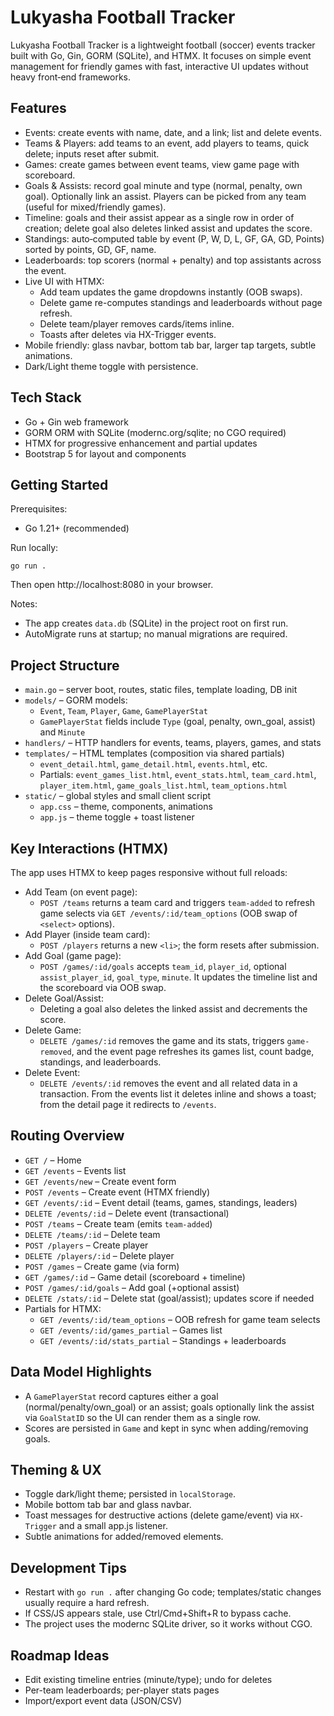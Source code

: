 # Lukyasha Football Tracker

Lukyasha Football Tracker is a lightweight football (soccer) events tracker built with Go, Gin, GORM (SQLite), and HTMX. It focuses on simple event management for friendly games with fast, interactive UI updates without heavy front‑end frameworks.

## Features

- Events: create events with name, date, and a link; list and delete events.
- Teams & Players: add teams to an event, add players to teams, quick delete; inputs reset after submit.
- Games: create games between event teams, view game page with scoreboard.
- Goals & Assists: record goal minute and type (normal, penalty, own goal). Optionally link an assist. Players can be picked from any team (useful for mixed/friendly games).
- Timeline: goals and their assist appear as a single row in order of creation; delete goal also deletes linked assist and updates the score.
- Standings: auto‑computed table by event (P, W, D, L, GF, GA, GD, Points) sorted by points, GD, GF, name.
- Leaderboards: top scorers (normal + penalty) and top assistants across the event.
- Live UI with HTMX:
  - Add team updates the game dropdowns instantly (OOB swaps).
  - Delete game re-computes standings and leaderboards without page refresh.
  - Delete team/player removes cards/items inline.
  - Toasts after deletes via HX-Trigger events.
- Mobile friendly: glass navbar, bottom tab bar, larger tap targets, subtle animations.
- Dark/Light theme toggle with persistence.

## Tech Stack

- Go + Gin web framework
- GORM ORM with SQLite (modernc.org/sqlite; no CGO required)
- HTMX for progressive enhancement and partial updates
- Bootstrap 5 for layout and components

## Getting Started

Prerequisites:
- Go 1.21+ (recommended)

Run locally:

```
go run .
```

Then open http://localhost:8080 in your browser.

Notes:
- The app creates `data.db` (SQLite) in the project root on first run.
- AutoMigrate runs at startup; no manual migrations are required.

## Project Structure

- `main.go` – server boot, routes, static files, template loading, DB init
- `models/` – GORM models:
  - `Event`, `Team`, `Player`, `Game`, `GamePlayerStat`
  - `GamePlayerStat` fields include `Type` (goal, penalty, own_goal, assist) and `Minute`
- `handlers/` – HTTP handlers for events, teams, players, games, and stats
- `templates/` – HTML templates (composition via shared partials)
  - `event_detail.html`, `game_detail.html`, `events.html`, etc.
  - Partials: `event_games_list.html`, `event_stats.html`, `team_card.html`, `player_item.html`, `game_goals_list.html`, `team_options.html`
- `static/` – global styles and small client script
  - `app.css` – theme, components, animations
  - `app.js` – theme toggle + toast listener

## Key Interactions (HTMX)

The app uses HTMX to keep pages responsive without full reloads:

- Add Team (on event page):
  - `POST /teams` returns a team card and triggers `team-added` to refresh game selects via `GET /events/:id/team_options` (OOB swap of `<select>` options).
- Add Player (inside team card):
  - `POST /players` returns a new `<li>`; the form resets after submission.
- Add Goal (game page):
  - `POST /games/:id/goals` accepts `team_id`, `player_id`, optional `assist_player_id`, `goal_type`, `minute`. It updates the timeline list and the scoreboard via OOB swap.
- Delete Goal/Assist:
  - Deleting a goal also deletes the linked assist and decrements the score.
- Delete Game:
  - `DELETE /games/:id` removes the game and its stats, triggers `game-removed`, and the event page refreshes its games list, count badge, standings, and leaderboards.
- Delete Event:
  - `DELETE /events/:id` removes the event and all related data in a transaction. From the events list it deletes inline and shows a toast; from the detail page it redirects to `/events`.

## Routing Overview

- `GET /` – Home
- `GET /events` – Events list
- `GET /events/new` – Create event form
- `POST /events` – Create event (HTMX friendly)
- `GET /events/:id` – Event detail (teams, games, standings, leaders)
- `DELETE /events/:id` – Delete event (transactional)
- `POST /teams` – Create team (emits `team-added`)
- `DELETE /teams/:id` – Delete team
- `POST /players` – Create player
- `DELETE /players/:id` – Delete player
- `POST /games` – Create game (via form)
- `GET /games/:id` – Game detail (scoreboard + timeline)
- `POST /games/:id/goals` – Add goal (+optional assist)
- `DELETE /stats/:id` – Delete stat (goal/assist); updates score if needed
- Partials for HTMX:
  - `GET /events/:id/team_options` – OOB refresh for game team selects
  - `GET /events/:id/games_partial` – Games list
  - `GET /events/:id/stats_partial` – Standings + leaderboards

## Data Model Highlights

- A `GamePlayerStat` record captures either a goal (normal/penalty/own_goal) or an assist; goals optionally link the assist via `GoalStatID` so the UI can render them as a single row.
- Scores are persisted in `Game` and kept in sync when adding/removing goals.

## Theming & UX

- Toggle dark/light theme; persisted in `localStorage`.
- Mobile bottom tab bar and glass navbar.
- Toast messages for destructive actions (delete game/event) via `HX-Trigger` and a small app.js listener.
- Subtle animations for added/removed elements.

## Development Tips

- Restart with `go run .` after changing Go code; templates/static changes usually require a hard refresh.
- If CSS/JS appears stale, use Ctrl/Cmd+Shift+R to bypass cache.
- The project uses the modernc SQLite driver, so it works without CGO.

## Roadmap Ideas

- Edit existing timeline entries (minute/type); undo for deletes
- Per-team leaderboards; per-player stats pages
- Import/export event data (JSON/CSV)
